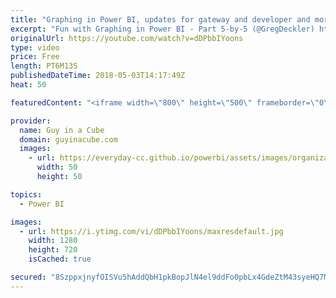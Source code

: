 ```yaml
---
title: "Graphing in Power BI, updates for gateway and developer and more... (May 3, 2018)"
excerpt: "Fun with Graphing in Power BI - Part 5-by-5 (@GregDeckler) https://community.powerbi.com/t5/Community-Blog/Fun-with-Graphing-in-Power-BI-Part-5-by-5/ba-p/407724  Power BI Architecture Guidelines (@Rad_Reza) http://radacad.com/power-bi-architecture-guidelines  Build a Collapsible Slicer Pane for Power"
originalUrl: https://youtube.com/watch?v=dDPbbIYoons
type: video
price: Free
length: PT6M13S
publishedDateTime: 2018-05-03T14:17:49Z
heat: 50

featuredContent: "<iframe width=\"800\" height=\"500\" frameborder=\"0\" src=\"https://www.youtube.com/embed/dDPbbIYoons\" allow=\"accelerometer; autoplay; encrypted-media; gyroscope; picture-in-picture\" allowfullscreen></iframe>"

provider:
  name: Guy in a Cube
  domain: guyinacube.com
  images:
    - url: https://everyday-cc.github.io/powerbi/assets/images/organizations/guyinacube.com-50x50.jpg
      width: 50
      height: 50

topics:
  - Power BI

images:
  - url: https://i.ytimg.com/vi/dDPbbIYoons/maxresdefault.jpg
    width: 1280
    height: 720
    isCached: true

secured: "8SzppxjnyfOISVu5hAddQbH1pkBopJlN4el9ddFo0pbLx4GdeZtM43syeHQ7ManiGIW0Kqrez71joxH4nrDS+vHU2sVXHfBkDcrA27Q7hPXNYidS5CnFOcqQuIY15wesiycdSecd4i7/XWP7Cmiqc//iufXGPCQPZvdLPXVbKYnXjuwIoSMWc8QY7DtXSi5mmA7Xts4IbQhyzmgDTAo1LJZiTKv9uQEd6OdL/gIimn2h0RY9IRaGnPL/MVeGitqNNwh5ywBXKQ66rZiFvioj4lGWZOkXNcOtzB22HJudz32feaeh6eTqC+xoPr10p/cfXYID+Bf5rtQfIKrma3XjKDYmI1fsqNaxkrh2tJg8NsrgeTkSidoSh7m+aQA99RU6IIj3aOVhWEd4Ni2FxTCQ2hH8P4pTuwovCti4GaULY+8=;y9h6Pm85BA3gybIIbVsypw=="
---
```


